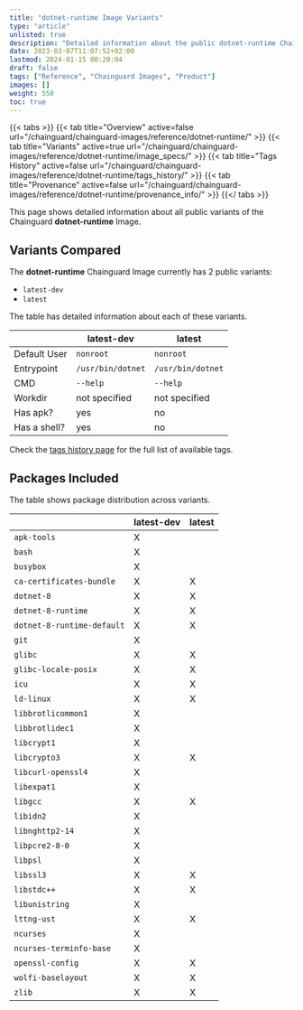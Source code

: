 ```yaml
---
title: "dotnet-runtime Image Variants"
type: "article"
unlisted: true
description: "Detailed information about the public dotnet-runtime Chainguard Image variants"
date: 2023-03-07T11:07:52+02:00
lastmod: 2024-01-15 00:20:04
draft: false
tags: ["Reference", "Chainguard Images", "Product"]
images: []
weight: 550
toc: true
---
```


{{< tabs >}}
{{< tab title="Overview" active=false url="/chainguard/chainguard-images/reference/dotnet-runtime/" >}}
{{< tab title="Variants" active=true url="/chainguard/chainguard-images/reference/dotnet-runtime/image_specs/" >}}
{{< tab title="Tags History" active=false url="/chainguard/chainguard-images/reference/dotnet-runtime/tags_history/" >}}
{{< tab title="Provenance" active=false url="/chainguard/chainguard-images/reference/dotnet-runtime/provenance_info/" >}}
{{</ tabs >}}

This page shows detailed information about all public variants of the Chainguard **dotnet-runtime** Image.

## Variants Compared
The **dotnet-runtime** Chainguard Image currently has 2 public variants: 

- `latest-dev`
- `latest`

The table has detailed information about each of these variants.

|              | latest-dev        | latest            |
|--------------|-------------------|-------------------|
| Default User | `nonroot`         | `nonroot`         |
| Entrypoint   | `/usr/bin/dotnet` | `/usr/bin/dotnet` |
| CMD          | `--help`          | `--help`          |
| Workdir      | not specified     | not specified     |
| Has apk?     | yes               | no                |
| Has a shell? | yes               | no                |

Check the [tags history page](/chainguard/chainguard-images/reference/dotnet-runtime/tags_history/) for the full list of available tags.

## Packages Included
The table shows package distribution across variants.

|                            | latest-dev | latest |
|----------------------------|------------|--------|
| `apk-tools`                | X          |        |
| `bash`                     | X          |        |
| `busybox`                  | X          |        |
| `ca-certificates-bundle`   | X          | X      |
| `dotnet-8`                 | X          | X      |
| `dotnet-8-runtime`         | X          | X      |
| `dotnet-8-runtime-default` | X          | X      |
| `git`                      | X          |        |
| `glibc`                    | X          | X      |
| `glibc-locale-posix`       | X          | X      |
| `icu`                      | X          | X      |
| `ld-linux`                 | X          | X      |
| `libbrotlicommon1`         | X          |        |
| `libbrotlidec1`            | X          |        |
| `libcrypt1`                | X          |        |
| `libcrypto3`               | X          | X      |
| `libcurl-openssl4`         | X          |        |
| `libexpat1`                | X          |        |
| `libgcc`                   | X          | X      |
| `libidn2`                  | X          |        |
| `libnghttp2-14`            | X          |        |
| `libpcre2-8-0`             | X          |        |
| `libpsl`                   | X          |        |
| `libssl3`                  | X          | X      |
| `libstdc++`                | X          | X      |
| `libunistring`             | X          |        |
| `lttng-ust`                | X          | X      |
| `ncurses`                  | X          |        |
| `ncurses-terminfo-base`    | X          |        |
| `openssl-config`           | X          | X      |
| `wolfi-baselayout`         | X          | X      |
| `zlib`                     | X          | X      |

